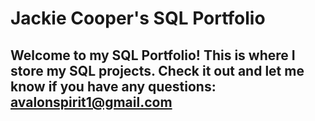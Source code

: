 # Jackie Cooper's SQL Portfolio

## Welcome to my SQL Portfolio! This is where I store my SQL projects. Check it out and let me know if you have any questions: avalonspirit1@gmail.com
